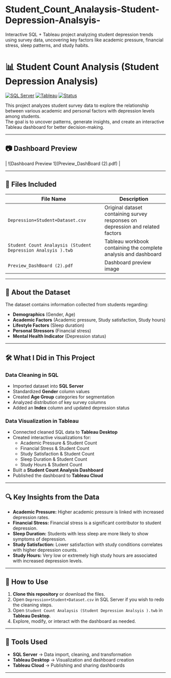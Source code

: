 # Student_Count_Analaysis-Student-Depression-Analsyis-
Interactive SQL + Tableau project analyzing student depression trends using survey data, uncovering key factors like academic pressure, financial stress, sleep patterns, and study habits.

# 📊 Student Count Analysis (Student Depression Analysis)

[![SQL Server](https://img.shields.io/badge/SQL%20Server-CC2927?style=for-the-badge&logo=microsoftsqlserver&logoColor=white)]()
[![Tableau](https://img.shields.io/badge/Tableau-E97627?style=for-the-badge&logo=tableau&logoColor=white)]()
[![Status](https://img.shields.io/badge/Status-Completed-brightgreen?style=for-the-badge)]()

This project analyzes student survey data to explore the relationship between various academic and personal factors with depression levels among students.  
The goal is to uncover patterns, generate insights, and create an interactive Tableau dashboard for better decision-making.

---

## 📷 Dashboard Preview

| ![Dashboard Preview 1](Preview_DashBoard (2).pdf) |

---

## 📂 Files Included

| File Name | Description |
|-----------|-------------|
| `Depression+Student+Dataset.csv` | Original dataset containing survey responses on depression and related factors |
| `Student Count Analaysis (Student Depression Analsyis ).twb` | Tableau workbook containing the complete analysis and dashboard |
| `Preview_DashBoard (2).pdf` | Dashboard preview image |

---

## 🧾 About the Dataset

The dataset contains information collected from students regarding:
- **Demographics** (Gender, Age)
- **Academic Factors** (Academic pressure, Study satisfaction, Study hours)
- **Lifestyle Factors** (Sleep duration)
- **Personal Stressors** (Financial stress)
- **Mental Health Indicator** (Depression status)

---

## 🛠 What I Did in This Project

### **Data Cleaning in SQL**
- Imported dataset into **SQL Server**
- Standardized **Gender** column values
- Created **Age Group** categories for segmentation
- Analyzed distribution of key survey columns
- Added an **Index** column and updated depression status

### **Data Visualization in Tableau**
- Connected cleaned SQL data to **Tableau Desktop**
- Created interactive visualizations for:
  - Academic Pressure & Student Count
  - Financial Stress & Student Count
  - Study Satisfaction & Student Count
  - Sleep Duration & Student Count
  - Study Hours & Student Count
- Built a **Student Count Analysis Dashboard**
- Published the dashboard to **Tableau Cloud**

---

## 🔍 Key Insights from the Data

- **Academic Pressure:** Higher academic pressure is linked with increased depression rates.
- **Financial Stress:** Financial stress is a significant contributor to student depression.
- **Sleep Duration:** Students with less sleep are more likely to show symptoms of depression.
- **Study Satisfaction:** Lower satisfaction with study conditions correlates with higher depression counts.
- **Study Hours:** Very low or extremely high study hours are associated with increased depression levels.

---

## 📌 How to Use

1. **Clone this repository** or download the files.
2. Open `Depression+Student+Dataset.csv` in SQL Server if you wish to redo the cleaning steps.
3. Open `Student Count Analaysis (Student Depression Analsyis ).twb` in **Tableau Desktop**.
4. Explore, modify, or interact with the dashboard as needed.

---

## 🧰 Tools Used

- **SQL Server** → Data import, cleaning, and transformation
- **Tableau Desktop** → Visualization and dashboard creation
- **Tableau Cloud** → Publishing and sharing dashboards

---
